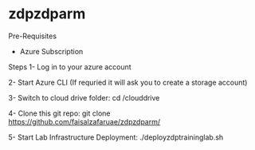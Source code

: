 # zdpzdparm
Pre-Requisites 
- Azure Subscription

Steps 
1- Log in to your azure account <p>
2- Start Azure CLI (If requried it will ask you to create a storage account) <p>
3- Switch to cloud drive folder:  cd /clouddrive <p>
4- Clone this git repo: git clone https://github.com/faisalzafaruae/zdpzdparm/ <p>
5- Start Lab Infrastructure Deployment: ./deployzdptraininglab.sh <p>
